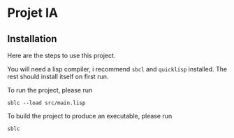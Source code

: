 # Projet IA

## Installation

Here are the steps to use this project.

You will need a lisp compiler, i recommend `sbcl` and `quicklisp` installed. The rest should install itself on first run.

To run the project, please run

```
sblc --load src/main.lisp
```

To build the project to produce an executable, please run

```
sblc
```
